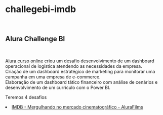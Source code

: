<h1> challegebi-imdb</h1><br>
<h2>Alura Challenge BI</h2><br>

<a href="https://www.alura.com.br/challenges/bi" title="Challenge">Alura curso online</a> criou um desafio desenvolvimento de um dashboard operacional de logística atendendo as necessidades da empresa.<br>
Criação de um dashboard estratégico de marketing para monitorar uma campanha em uma empresa de e-commerce.<br>
Elaboração de um dashboard tático financeiro com análise de cenários e desenvolvimento de um currículo com o Power BI.<br>
 
Teremos 4 desafios  

<li>
 <u><a href="https://github.com/flaakira/challegebi/tree/main/IMDB" title="Challenge">IMDB - Mergulhando no mercado cinematográfico - AluraFilms</a></u>
 
</li>
